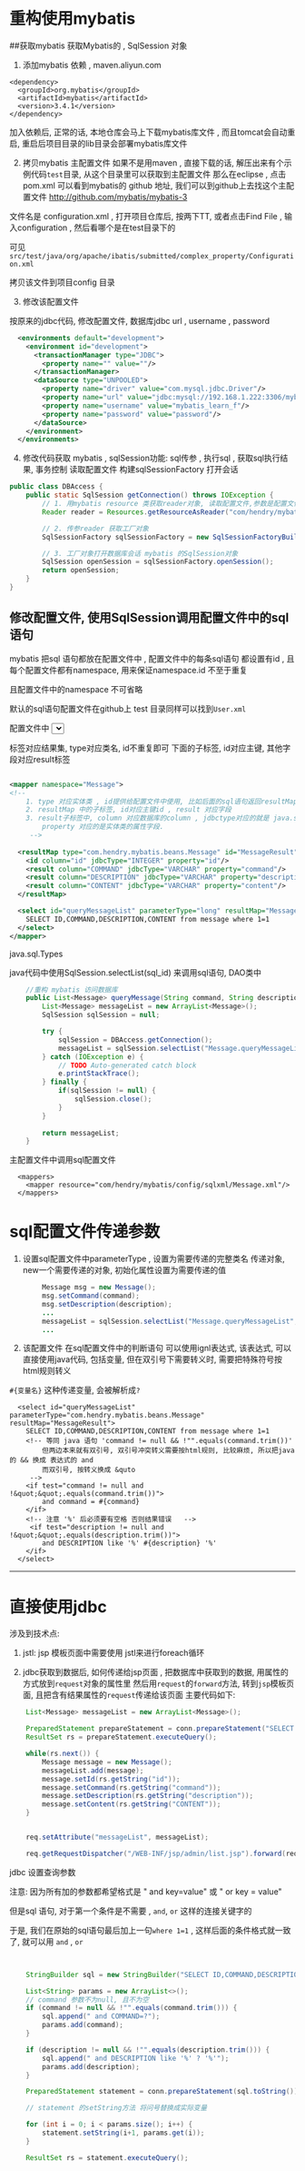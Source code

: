 # 重构使用mybatis 

##获取mybatis 获取Mybatis的 , SqlSession 对象

1. 添加mybatis 依赖 ,    maven.aliyun.com
```
<dependency>
  <groupId>org.mybatis</groupId>
  <artifactId>mybatis</artifactId>
  <version>3.4.1</version>
</dependency>
```
加入依赖后, 正常的话, 本地仓库会马上下载mybatis库文件 , 而且tomcat会自动重启, 重启后项目目录的lib目录会部署mybatis库文件


2. 拷贝mybatis 主配置文件
如果不是用maven , 直接下载的话,  解压出来有个示例代码`test`目录, 从这个目录里可以获取到主配置文件
那么在eclipse , 点击pom.xml 可以看到mybatis的  github 地址, 我们可以到github上去找这个主配置文件 
http://github.com/mybatis/mybatis-3

文件名是   configuration.xml   , 打开项目仓库后, 按两下TT, 或者点击Find File , 输入configuration , 然后看哪个是在test目录下的

可见 `src/test/java/org/apache/ibatis/submitted/complex_property/Configuration.xml` 

拷贝该文件到项目config 目录


3. 修改该配置文件

按原来的jdbc代码, 修改配置文件,  数据库jdbc url ,  username , password
```xml
  <environments default="development">
    <environment id="development">
      <transactionManager type="JDBC">
        <property name="" value=""/>
      </transactionManager>
      <dataSource type="UNPOOLED">
        <property name="driver" value="com.mysql.jdbc.Driver"/>
        <property name="url" value="jdbc:mysql://192.168.1.222:3306/mybatis_learn?characterEncoding=utf-8"/>
        <property name="username" value="mybatis_learn_f"/>
        <property name="password" value="password"/>
      </dataSource>
    </environment>
  </environments>

```



4. 修改代码获取 mybatis , sqlSession功能: sql传参 , 执行sql , 获取sql执行结果, 事务控制
    读取配置文件
    构建sqlSessionFactory
    打开会话
    
```java
public class DBAccess {
	public static SqlSession getConnection() throws IOException {
		// 1. 用mybatis resource 类获取reader对象, 读取配置文件,参数是配置文件路径
		Reader reader = Resources.getResourceAsReader("com/hendry/mybatis/config/Configuration.xml");

		// 2. 传参reader 获取工厂对象
		SqlSessionFactory sqlSessionFactory = new SqlSessionFactoryBuilder().build(reader);

		// 3. 工厂对象打开数据库会话 mybatis 的SqlSession对象
		SqlSession openSession = sqlSessionFactory.openSession();
		return openSession;
	}
}
```


##  修改配置文件, 使用SqlSession调用配置文件中的sql语句

mybatis 把sql 语句都放在配置文件中 , 配置文件中的每条sql语句 都设置有id , 且每个配置文件都有namespace, 用来保证namespace.id 不至于重复

且配置文件中的namespace 不可省略

默认的sql语句配置文件在github上 test 目录同样可以找到`User.xml`

配置文件中 <select> <update> 等标签对应数据库语句

<resultMap> 标签对应结果集, type对应类名, id不重复即可
下面的子标签, id对应主键, 其他字段对应result标签

```xml

<mapper namespace="Message">
<!-- 
	1. type 对应实体类 , id提供给配置文件中使用, 比如后面的sql语句返回resultMap
	2. resultMap 中的子标签, id对应主键id , result 对应字段
	3. result子标签中, column 对应数据库的column , jdbctype对应的就是 java.sql.Types 
		property 对应的是实体类的属性字段.
	 -->
	 
  <resultMap type="com.hendry.mybatis.beans.Message" id="MessageResult">
    <id column="id" jdbcType="INTEGER" property="id"/>
    <result column="COMMAND" jdbcType="VARCHAR" property="command"/>
    <result column="DESCRIPTION" jdbcType="VARCHAR" property="description"/>
    <result column="CONTENT" jdbcType="VARCHAR" property="content"/>
  </resultMap>

  <select id="queryMessageList" parameterType="long" resultMap="MessageResult">
 	SELECT ID,COMMAND,DESCRIPTION,CONTENT from message where 1=1 
  </select>
</mapper>
```

java.sql.Types

java代码中使用SqlSession.selectList(sql_id) 来调用sql语句, DAO类中

```java
	//重构 mybatis 访问数据库
	public List<Message> queryMessage(String command, String description) {
		List<Message> messageList = new ArrayList<Message>();
		SqlSession sqlSession = null;

		try {
			sqlSession = DBAccess.getConnection();
			messageList = sqlSession.selectList("Message.queryMessageList");
		} catch (IOException e) {
			// TODO Auto-generated catch block
			e.printStackTrace();
		} finally {
			if(sqlSession != null) {
				sqlSession.close();
			}
		}
		
		return messageList;
	}
```


主配置文件中调用sql配置文件
```
  <mappers>
    <mapper resource="com/hendry/mybatis/config/sqlxml/Message.xml"/>
  </mappers>
```

# sql配置文件传递参数


1. 设置sql配置文件中parameterType , 设置为需要传递的完整类名
    传递对象, new一个需要传递的对象, 初始化属性设置为需要传递的值

```java
		Message msg = new Message();
		msg.setCommand(command);
		msg.setDescription(description);
        ...
        messageList = sqlSession.selectList("Message.queryMessageList",msg);
        ...
```


2. 该配置文件
在sql配置文件中的判断语句 可以使用ignl表达式,   该表达式, 可以直接使用java代码, 包括变量,   但在双引号下需要转义时, 需要把特殊符号按html规则转义

`#{变量名}` 这种传递变量, 会被解析成`?` 

```
  <select id="queryMessageList" parameterType="com.hendry.mybatis.beans.Message" resultMap="MessageResult">
 	SELECT ID,COMMAND,DESCRIPTION,CONTENT from message where 1=1 
 	<!-- 等同 java 语句 'command != null && !"".equals(command.trim())'
 		但两边本来就有双引号, 双引号冲突转义需要按html规则, 比较麻烦, 所以把java的 && 换成 表达式的 and
 		而双引号, 按转义换成 &quto
 	 -->
 	<if test="command != null and !&quot;&quot;.equals(command.trim())">
 		and command = #{command}
 	</if>
 	<!-- 注意 '%' 后必须要有空格 否则结果错误   -->
 	 <if test="description != null and !&quot;&quot;.equals(description.trim())">
 		and DESCRIPTION like '%' #{description} '%'
 	</if>
  </select>
```



----------------


# 直接使用jdbc

涉及到技术点:

1. jstl:  jsp 模板页面中需要使用 jstl来进行foreach循环

2. jdbc获取到数据后, 如何传递给jsp页面 , 把数据库中获取到的数据, 用属性的方式放到`request`对象的属性里
    然后用`request`的`forward`方法, 转到`jsp`模板页面, 且把含有结果属性的`request`传递给该页面
    主要代码如下: 

```java
    List<Message> messageList = new ArrayList<Message>();

    PreparedStatement prepareStatement = conn.prepareStatement("SELECT ID,COMMAND,DESCRIPTION,CONTENT from message");
    ResultSet rs = prepareStatement.executeQuery();

    while(rs.next()) {
        Message message = new Message();
        messageList.add(message);
        message.setId(rs.getString("id"));
        message.setCommand(rs.getString("command"));
        message.setDescription(rs.getString("description"));
        message.setContent(rs.getString("CONTENT"));
    }


    req.setAttribute("messageList", messageList);

    req.getRequestDispatcher("/WEB-INF/jsp/admin/list.jsp").forward(req, resp);
```





jdbc 设置查询参数

注意: 因为所有加的参数都希望格式是 " and key=value" 或 " or key = value"

但是sql 语句, 对于第一个条件是不需要 , `and`, `or` 这样的连接关键字的 

于是, 我们在原始的sql语句最后加上一句`where 1=1` ,   这样后面的条件格式就一致了, 就可以用 `and` , `or` 

```java


    StringBuilder sql = new StringBuilder("SELECT ID,COMMAND,DESCRIPTION,CONTENT from message where 1=1 ");

    List<String> params = new ArrayList<>();
    // command 参数不为null, 且不为空
    if (command != null && !"".equals(command.trim())) {
        sql.append(" and COMMAND=?");
        params.add(command);
    }

    if (description != null && !"".equals(description.trim())) {
        sql.append(" and DESCRIPTION like '%' ? '%'");
        params.add(description);
    }

    PreparedStatement statement = conn.prepareStatement(sql.toString());

    // statement 的setString方法 将问号替换成实际变量

    for (int i = 0; i < params.size(); i++) {
        statement.setString(i+1, params.get(i));
    }

    ResultSet rs = statement.executeQuery();
```






